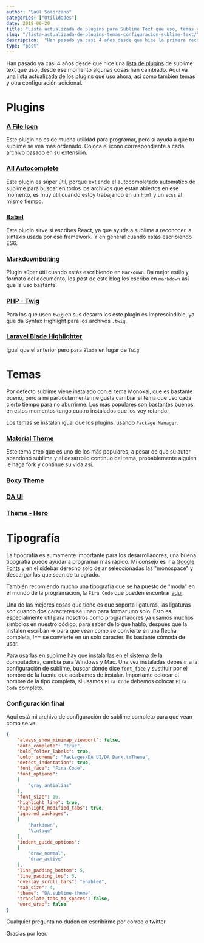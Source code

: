 ```yaml
---
author: "Saúl Solórzano"
categories: ["Utilidades"]
date: 2018-06-20
title: "Lista actualizada de plugins para Sublime Text que uso, temas y otra configuración"
slug: "/lista-actualizada-de-plugins-temas-configuracion-sublime-text/"
descripcion:  "Han pasado ya casi 4 años desde que hice la primera recopilación y muchas cosas han cambiado. Aquí va una lista actualizada de los plugins que uso ahora."
type: "post"
---
```


Han pasado ya casi 4 años desde que hice una [lista de plugins](http://saulsolorzano.com/lista-de-plugins-de-sublime-text-que-uso/) de sublime text que uso, desde ese momento algunas cosas han cambiado. Aquí va una lista actualizada de los plugins que uso ahora, así como también temas y otra configuración adicional.

# Plugins

### [A File Icon](https://github.com/ihodev/a-file-icon)
Este plugin no es de mucha utilidad para programar, pero sí ayuda a que tu sublime se vea más ordenado. Coloca el icono correspondiente a cada archivo basado en su extensión.


### [All Autocomplete](https://github.com/alienhard/SublimeAllAutocomplete)
Este plugin es súper útil, porque extiende el autocompletado automático de sublime para buscar en todos los archivos que están abiertos en ese momento, es muy útil cuando estoy trabajando en un `html` y un `scss` al mismo tiempo.

### [Babel](https://github.com/babel/babel-sublime)
Este plugin sirve si escribes React, ya que ayuda a sublime a reconocer la sintaxis usada por ese framework. Y en general cuando estás escribiendo ES6.

### [MarkdownEditing](https://github.com/SublimeText-Markdown/MarkdownEditing)
Plugin súper útil cuando estás escribiendo en `Markdown`. Da mejor estilo y formato del documento, los post de este blog los escribo en `markdown` así que la uso bastante.

### [PHP - Twig](https://github.com/Anomareh/PHP-Twig.tmbundle)
Para los que usen `twig` en sus desarrollos este plugin es imprescindible, ya que da Syntax Highlight para los archivos `.twig`.

### [Laravel Blade Highlighter](https://packagecontrol.io/packages/Laravel%20Blade%20Highlighter)
Igual que el anterior pero para `Blade` en lugar de `Twig`

# Temas
Por defecto sublime viene instalado con el tema Monokai, que es bastante bueno, pero a mi particularmente me gusta cambiar el tema que uso cada cierto tiempo para no aburrirme. Los más populares son bastantes buenos, en estos momentos tengo cuatro instalados que los voy rotando.

Los temas se instalan igual que los plugins, usando `Package Manager`.

### [Material Theme](https://github.com/equinusocio/material-theme)
Este tema creo que es uno de los más populares, a pesar de que su autor abandonó sublime y el desarrollo continuo del tema, probablemente alguien le haga fork y continue su vida así.

### [Boxy Theme](https://packagecontrol.io/packages/Boxy%20Theme)

### [DA UI](https://packagecontrol.io/packages/DA%20UI)

### [Theme - Hero](https://packagecontrol.io/packages/Theme%20-%20Hero)

# Tipografía
La tipografía es sumamente importante para los desarrolladores, una buena tipografía puede ayudar a programar más rápido. Mi consejo es ir a [Google Fonts](https://fonts.google.com/) y en el sidebar derecho solo dejar seleccionadas las "monospace" y descargar las que sean de tu agrado.

También recomiendo mucho una tipografía que se ha puesto de "moda" en el mundo de la programación, la `Fira Code` que pueden encontrar [aquí](https://github.com/tonsky/FiraCode).

Una de las mejores cosas que tiene es que soporta ligaturas, las ligaturas son cuando dos caracteres se unen para formar uno solo. Esto es especialmente util para nosotros como programadores ya usamos muchos simbolos en nuestro código, para saber de lo que hablo, después que la instalen escriban => para que vean como se convierte en una flecha completa, !== se convierte en un solo caracter. Es bastante cómoda de usar.

Para usarlas en sublime hay que instalarlas en el sistema de la computadora, cambia para Windows y Mac. Una vez instaladas debes ir a la configuración de sublime, buscar donde dice `font_face` y sustituir por el nombre de la fuente que acabamos de instalar. Importante colocar el nombre de la tipo completa, si usamos `Fira Code` debemos colocar `Fira Code` completo.


### Configuración final
Aquí está mi archivo de configuración de sublime completo para que vean como se ve:

```json
{
    "always_show_minimap_viewport": false,
    "auto_complete": "true",
    "bold_folder_labels": true,
    "color_scheme": "Packages/DA UI/DA Dark.tmTheme",
    "detect_indentation": true,
    "font_face": "Fira Code",
    "font_options":
    [
        "gray_antialias"
    ],
    "font_size": 16,
    "highlight_line": true,
    "highlight_modified_tabs": true,
    "ignored_packages":
    [
        "Markdown",
        "Vintage"
    ],
    "indent_guide_options":
    [
        "draw_normal",
        "draw_active"
    ],
    "line_padding_bottom": 5,
    "line_padding_top": 5,
    "overlay_scroll_bars": "enabled",
    "tab_size": 4,
    "theme": "DA.sublime-theme",
    "translate_tabs_to_spaces": false,
    "word_wrap": false
}
```

Cualquier pregunta no duden en escribirme por correo o twitter.

Gracias por leer.